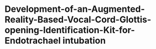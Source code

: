# Development-of-an-Augmented-Reality-Based-Vocal-Cord-Glottis-opening-Identification-Kit-for-Endotrachael intubation

